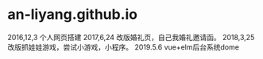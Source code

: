 # an-liyang.github.io
2016,12,3
个人网页搭建
2017,6,24
改版婚礼页，自己我婚礼邀请函。
2018,3,25
改版抓娃娃游戏，尝试小游戏，小程序。
2019.5.6
vue+elm后台系统dome

